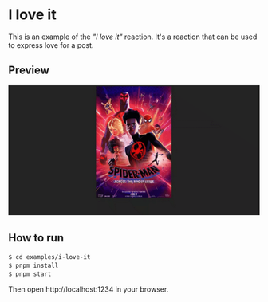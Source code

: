 # I love it

This is an example of the *"I love it"* reaction. It's a reaction that can be used to express love for a post.

## Preview

<img src="../../.github/i-love-it-preview.gif" width="640" alt="I love it preview" />

## How to run

```bash
$ cd examples/i-love-it
$ pnpm install
$ pnpm start
```

Then open http://localhost:1234 in your browser.
